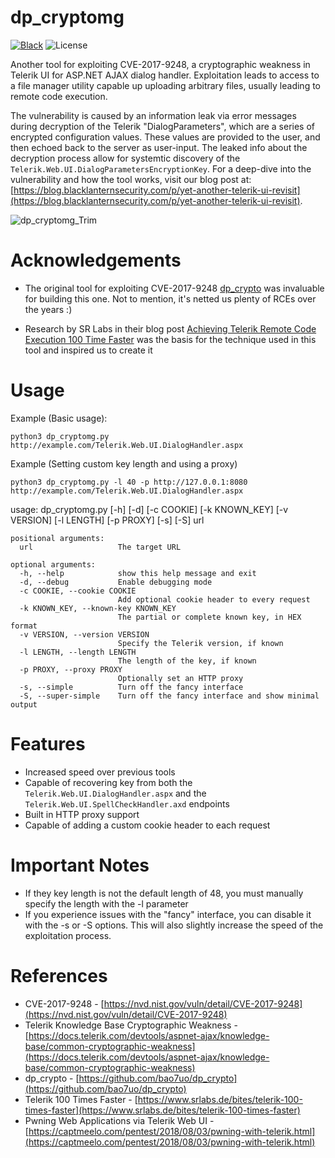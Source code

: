 # dp_cryptomg

[![Black](https://img.shields.io/badge/code%20style-black-000000.svg)](https://github.com/psf/black)
![License](https://img.shields.io/badge/license-GPLv3-FF8400.svg)

Another tool for exploiting CVE-2017-9248, a cryptographic weakness in Telerik UI for ASP.NET AJAX dialog handler. Exploitation leads to access to a file manager utility capable up uploading arbitrary files, usually leading to remote code execution.

The vulnerability is caused by an information leak via error messages during decryption of the Telerik "DialogParameters", which are a series of encrypted configuration values. These values are provided to the user, and then echoed back to the server as user-input. The leaked info about the decryption process allow for systemtic discovery of the `Telerik.Web.UI.DialogParametersEncryptionKey`. For a deep-dive into the vulnerability and how the tool works, visit our blog post at: [https://blog.blacklanternsecurity.com/p/yet-another-telerik-ui-revisit](https://blog.blacklanternsecurity.com/p/yet-another-telerik-ui-revisit).

![dp_cryptomg_Trim](https://user-images.githubusercontent.com/24899338/193930865-20e6ac1e-fdeb-4435-8415-fda74e2ade05.gif)

# Acknowledgements

* The original tool for exploiting CVE-2017-9248 [dp_crypto](https://github.com/bao7uo/dp_crypto) was invaluable for building this one. Not to mention, it's netted us plenty of RCEs over the years :)

* Research by SR Labs in their blog post [Achieving Telerik Remote Code Execution 100 Time Faster](https://www.srlabs.de/bites/telerik-100-times-faster) was the basis for the technique used in this tool and inspired us to create it

# Usage

Example (Basic usage):


```
python3 dp_cryptomg.py http://example.com/Telerik.Web.UI.DialogHandler.aspx
```
Example (Setting custom key length and using a proxy)

```
python3 dp_cryptomg.py -l 40 -p http://127.0.0.1:8080  http://example.com/Telerik.Web.UI.DialogHandler.aspx
```

usage: dp_cryptomg.py [-h] [-d] [-c COOKIE] [-k KNOWN_KEY] [-v VERSION] [-l LENGTH] [-p PROXY] [-s] [-S] url

```
positional arguments:
  url                   The target URL

optional arguments:
  -h, --help            show this help message and exit
  -d, --debug           Enable debugging mode
  -c COOKIE, --cookie COOKIE
                        Add optional cookie header to every request
  -k KNOWN_KEY, --known-key KNOWN_KEY
                        The partial or complete known key, in HEX format
  -v VERSION, --version VERSION
                        Specify the Telerik version, if known
  -l LENGTH, --length LENGTH
                        The length of the key, if known
  -p PROXY, --proxy PROXY
                        Optionally set an HTTP proxy
  -s, --simple          Turn off the fancy interface
  -S, --super-simple    Turn off the fancy interface and show minimal output
```

# Features
- Increased speed over previous tools
- Capable of recovering key from both the `Telerik.Web.UI.DialogHandler.aspx` and the `Telerik.Web.UI.SpellCheckHandler.axd` endpoints
- Built in HTTP proxy support
- Capable of adding a custom cookie header to each request

# Important Notes
- If they key length is not the default length of 48, you must manually specify the length with the -l parameter
- If you experience issues with the "fancy" interface, you can disable it with the -s or -S options. This will also slightly increase the speed of the exploitation process.

# References

- CVE-2017-9248 - [https://nvd.nist.gov/vuln/detail/CVE-2017-9248](https://nvd.nist.gov/vuln/detail/CVE-2017-9248)
- Telerik Knowledge Base Cryptographic Weakness - [https://docs.telerik.com/devtools/aspnet-ajax/knowledge-base/common-cryptographic-weakness](https://docs.telerik.com/devtools/aspnet-ajax/knowledge-base/common-cryptographic-weakness)
- dp_crypto - [https://github.com/bao7uo/dp_crypto](https://github.com/bao7uo/dp_crypto)
- Telerik 100 Times Faster - [https://www.srlabs.de/bites/telerik-100-times-faster](https://www.srlabs.de/bites/telerik-100-times-faster)
- Pwning Web Applications via Telerik Web UI - [https://captmeelo.com/pentest/2018/08/03/pwning-with-telerik.html](https://captmeelo.com/pentest/2018/08/03/pwning-with-telerik.html)
